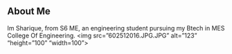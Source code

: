 ## About Me
Im Sharique, from S6 ME, an engineering student pursuing my Btech in MES College Of Engineering.
<img src=”602512016.JPG.JPG” alt=”123” “height=”100” “width=100”>
